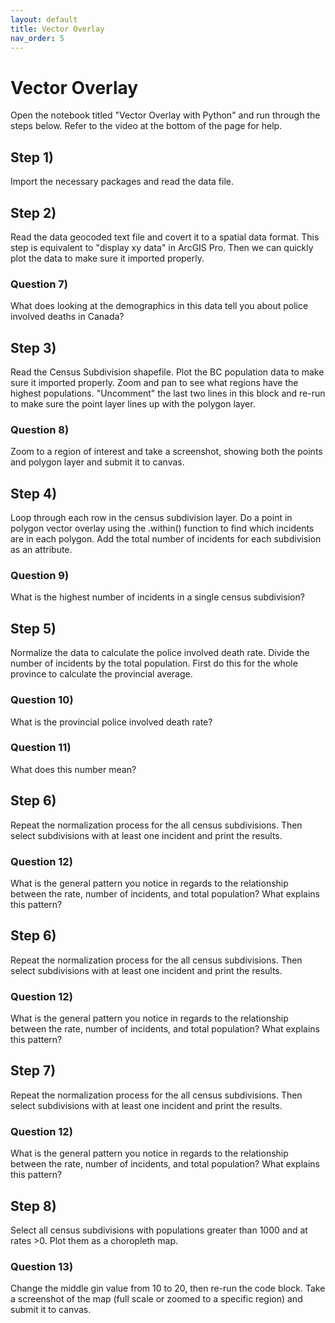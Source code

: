 ```yaml
---
layout: default
title: Vector Overlay
nav_order: 5
---
```


# Vector Overlay

Open the notebook titled "Vector Overlay with Python" and run through the steps below.  Refer to the video at the bottom of the page for help.

## Step 1)

Import the necessary packages and read the data file. 

## Step 2)

Read the data geocoded text file and covert it to a spatial data format.  This step is equivalent to "display xy data" in ArcGIS Pro.  Then we can quickly plot the data to make sure it imported properly.

### Question 7)
What does looking at the demographics in this data tell you about police involved deaths in Canada?

## Step 3)

Read the Census Subdivision shapefile.  Plot the BC population data to make sure it imported properly.  Zoom and pan to see what regions have the highest populations. "Uncomment" the last two lines in this block and re-run to make sure the point layer lines up with the polygon layer.

### Question 8)
Zoom to a region of interest and take a screenshot, showing both the points and polygon layer and submit it to canvas.


## Step 4)

Loop through each row in the census subdivision layer.  Do a point in polygon vector overlay using the .within() function to find which incidents are in each polygon.  Add the total number of incidents for each subdivision as an attribute.

### Question 9)
What is the highest number of incidents in a single census subdivision?
<!-- 18 -->


## Step 5)

Normalize the data to calculate the police involved death rate.  Divide the number of incidents by the total population.  First do this for the whole province to calculate the provincial average.


### Question 10)
What is the provincial police involved death rate?
<!-- 2.88 -->

### Question 11)
What does this number mean?
<!-- For every million residents in BC, 2.88 people die from a police interaction per year -->

## Step 6)

Repeat the normalization process for the all census subdivisions.  Then select subdivisions with at least one incident and print the results.

### Question 12)
What is the general pattern you notice in regards to the relationship between the rate, number of incidents, and total population?  What explains this pattern?
<!-- Lower population areas tend to have higher rates.  Partly the small population, causing higher rates.  Partly, the "hidden" nature of police violence in BC.  If Vancouver had a rate as high as these small communities, the issue would get more attention -->


## Step 6)

Repeat the normalization process for the all census subdivisions.  Then select subdivisions with at least one incident and print the results.

### Question 12)
What is the general pattern you notice in regards to the relationship between the rate, number of incidents, and total population?  What explains this pattern?


## Step 7)

Repeat the normalization process for the all census subdivisions.  Then select subdivisions with at least one incident and print the results.

### Question 12)
What is the general pattern you notice in regards to the relationship between the rate, number of incidents, and total population?  What explains this pattern?
<!-- Higher rates are in areas with smaller populations.  This is partly an artifact of small samples sizes and partly highlights the hidden nature of police violence in BC -->

## Step 8)

Select all census subdivisions with populations greater than 1000 and at rates >0.  Plot them as a choropleth map.  

### Question 13)

Change the middle gin value from 10 to 20, then re-run the code block.  Take a screenshot of the map (full scale or zoomed to a specific region) and submit it to canvas.